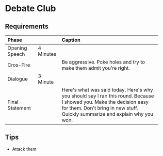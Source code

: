 # Debate Club

## Requirements

| Phase |  | Caption |
| :--- | :--- | :--- |
| Opening Speech | 4 Minutes |  |
| Cros-Fire |  | Be aggressive. Poke holes and try to make them admit you're right.  |
| Dialogue | 3 Minute |  |
| Final Statement |  | Here's what was said today. Here's why you should say I ran this round. Because I showed you. Make the decision easy for them. Don't bring in new stuff. Quickly summarize and explain why you won. |

## Tips

* Attack them 

